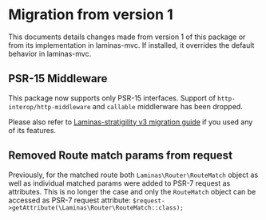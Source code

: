 # Migration from version 1

This documents details changes made from version 1 of this package or from its implementation in laminas-mvc.
If installed, it overrides the default behavior in laminas-mvc.

## PSR-15 Middleware

This package now supports only PSR-15 interfaces. Support of `http-interop/http-middleware` and `callable` middlerware
has been dropped.

Please also refer to [Laminas-stratigility v3 migration guide](https://docs.laminas.dev/laminas-stratigility/v3/migration/)
if you used any of its features.

## Removed Route match params from request
Previously, for the matched route both `Laminas\Router\RouteMatch` object as well as individual matched params were added
to PSR-7 request as attributes. This is no longer the case and only the `RouteMatch` object can be accessed
as PSR-7 request attribute: `$request->getAttribute(\Laminas\Router\RouteMatch::class);`
